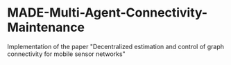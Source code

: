 # MADE-Multi-Agent-Connectivity-Maintenance

Implementation of the paper "Decentralized estimation and control of graph connectivity for mobile sensor networks"
